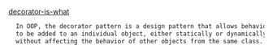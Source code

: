 [decorator-is-what](https://medium.com/swe-tieng-viet/decorator-trong-python-l%C3%A0-g%C3%AC-89d1574a903f)

```html
  In OOP, the decorator pattern is a design pattern that allows behavior
  to be added to an individual object, either statically or dynamically,
  without affecting the behavior of other objects from the same class.
```